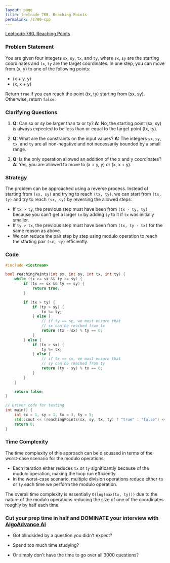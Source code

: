 ```yaml
---
layout: page
title: leetcode 780. Reaching Points
permalink: /s780-cpp
---
```

[Leetcode 780. Reaching Points](https://algoadvance.github.io/algoadvance/l780)
### Problem Statement
You are given four integers `sx`, `sy`, `tx`, and `ty`, where `sx`, `sy` are the starting coordinates and `tx`, `ty` are the target coordinates. In one step, you can move from (x, y) to one of the following points:
- (x + y, y)
- (x, x + y)

Return `true` if you can reach the point (tx, ty) starting from (sx, sy). Otherwise, return `false`.

### Clarifying Questions
1. **Q:** Can sx or sy be larger than tx or ty?
   **A:** No, the starting point (sx, sy) is always expected to be less than or equal to the target point (tx, ty).

2. **Q:** What are the constraints on the input values?
   **A:** The integers `sx`, `sy`, `tx`, and `ty` are all non-negative and not necessarily bounded by a small range.

3. **Q:** Is the only operation allowed an addition of the x and y coordinates?
   **A:** Yes, you are allowed to move to (x + y, y) or (x, x + y).

### Strategy
The problem can be approached using a reverse process. Instead of starting from `(sx, sy)` and trying to reach `(tx, ty)`, we can start from `(tx, ty)` and try to reach `(sx, sy)` by reversing the allowed steps:

- If `tx > ty`, the previous step must have been from `(tx - ty, ty)` because you can't get a larger `tx` by adding `ty` to it if `tx` was initially smaller.
- If `ty > tx`, the previous step must have been from `(tx, ty - tx)` for the same reason as above.
- We can reduce the pair step by step using modulo operation to reach the starting pair `(sx, sy)` efficiently.

### Code

```cpp
#include <iostream>

bool reachingPoints(int sx, int sy, int tx, int ty) {
    while (tx >= sx && ty >= sy) {
        if (tx == sx && ty == sy) {
            return true;
        }

        if (tx > ty) {
            if (ty > sy) {
                tx %= ty;
            } else {
                // if ty == sy, we must ensure that
                // sx can be reached from tx
                return (tx - sx) % ty == 0;
            }
        } else {
            if (tx > sx) {
                ty %= tx;
            } else {
                // if tx == sx, we must ensure that
                // sy can be reached from ty
                return (ty - sy) % tx == 0;
            }
        }
    }

    return false;
}

// Driver code for testing
int main() {
    int sx = 1, sy = 1, tx = 3, ty = 5;
    std::cout << (reachingPoints(sx, sy, tx, ty) ? "true" : "false") << std::endl;
    return 0;
}
```

### Time Complexity
The time complexity of this approach can be discussed in terms of the worst-case scenario for the modulo operations:
- Each iteration either reduces `tx` or `ty` significantly because of the modulo operation, making the loop run efficiently.
- In the worst-case scenario, multiple division operations reduce either `tx` or `ty` each time we perform the modulo operation.

The overall time complexity is essentially `O(log(max(tx, ty)))` due to the nature of the modulo operations reducing the size of one of the coordinates roughly by half each time.


### Cut your prep time in half and DOMINATE your interview with [AlgoAdvance AI](https://algoAdvance.com)

- Got blindsided by a question you didn't expect?

- Spend too much time studying?

- Or simply don't have the time to go over all 3000 questions?

